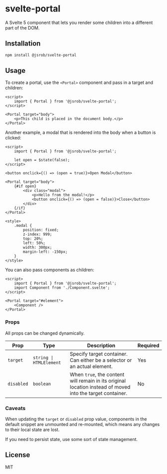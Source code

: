 # svelte-portal

A Svelte 5 component that lets you render some children into a different part of the DOM.

## Installation

```bash
npm install @jsrob/svelte-portal
```

## Usage

To create a portal, use the `<Portal>` component and pass in a target and children:

```svelte
<script>
	import { Portal } from '@jsrob/svelte-portal';
</script>

<Portal target="body">
	<p>This child is placed in the document body.</p>
</Portal>
```

Another example, a modal that is rendered into the body when a button is clicked:

```svelte
<script>
	import { Portal } from '@jsrob/svelte-portal';

	let open = $state(false);
</script>

<button onclick={() => (open = true)}>Open Modal</button>

<Portal target="body">
	{#if open}
		<div class="modal">
			<p>Hello from the modal!</p>
			<button onclick={() => (open = false)}>Close</button>
		</div>
	{/if}
</Portal>

<style>
	.modal {
		position: fixed;
		z-index: 999;
		top: 20%;
		left: 50%;
		width: 300px;
		margin-left: -150px;
	}
</style>
```

You can also pass components as children:

```svelte
<script>
	import { Portal } from '@jsrob/svelte-portal';
	import Component from './Component.svelte';
</script>

<Portal target="#element">
	<Component />
</Portal>
```

### Props

All props can be changed dynamically.

| Prop       | Type                    | Description                                                                                               | Required |
| ---------- | ----------------------- | --------------------------------------------------------------------------------------------------------- | -------- |
| `target`   | `string \| HTMLElement` | Specify target container. Can either be a selector or an actual element.                                  | Yes      |
| `disabled` | `boolean`               | When `true`, the content will remain in its original location instead of moved into the target container. | No       |

### Caveats

When updating the `target` or `disabled` prop value, components in the default snippet are unmounted and re-mounted, which means any changes to their local state are lost.

If you need to persist state, use some sort of state management.

## License

MIT
